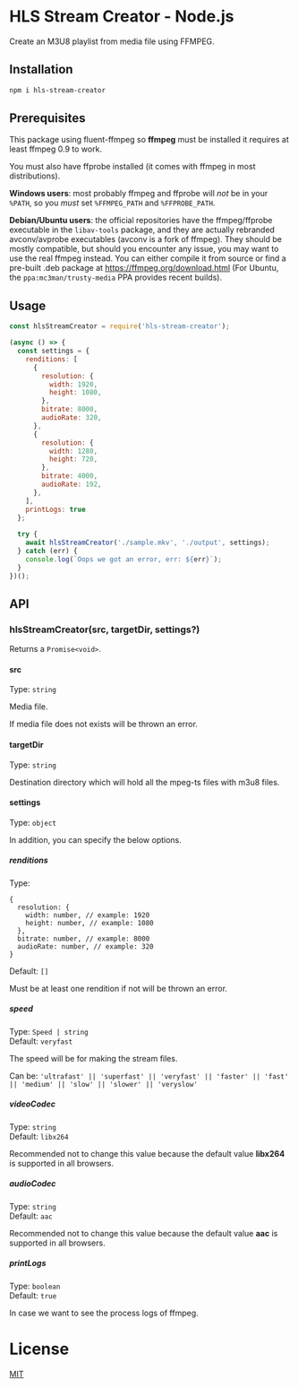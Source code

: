 # HLS Stream Creator - Node.js

Create an M3U8 playlist from media file using FFMPEG.

## Installation

```sh
npm i hls-stream-creator
```

## Prerequisites

This package using fluent-ffmpeg so **ffmpeg** must be installed it requires at least ffmpeg 0.9 to work.

You must also have ffprobe installed (it comes with ffmpeg in most distributions).

**Windows users**: most probably ffmpeg and ffprobe will _not_ be in your `%PATH`, so you _must_ set `%FFMPEG_PATH` and `%FFPROBE_PATH`.

**Debian/Ubuntu users**: the official repositories have the ffmpeg/ffprobe executable in the `libav-tools` package, and they are actually rebranded avconv/avprobe executables (avconv is a fork of ffmpeg).  They should be mostly compatible, but should you encounter any issue, you may want to use the real ffmpeg instead.  You can either compile it from source or find a pre-built .deb package at https://ffmpeg.org/download.html (For Ubuntu, the `ppa:mc3man/trusty-media` PPA provides recent builds).

## Usage

```js
const hlsStreamCreator = require('hls-stream-creator');

(async () => {
  const settings = {
    renditions: [
      {
        resolution: {
          width: 1920,
          height: 1080,
        },
        bitrate: 8000,
        audioRate: 320,
      },
      {
        resolution: {
          width: 1280,
          height: 720,
        },
        bitrate: 4000,
        audioRate: 192,
      },
    ],
    printLogs: true
  };
  
  try {
    await hlsStreamCreator('./sample.mkv', './output', settings);
  } catch (err) {
    console.log(`Oops we got an error, err: ${err}`);
  }
})();
```

## API

### hlsStreamCreator(src, targetDir, settings?)

Returns a `Promise<void>`.

#### src

Type: `string`

Media file.

If media file does not exists will be thrown an error.

#### targetDir

Type: `string`

Destination directory which will hold all the mpeg-ts files with m3u8 files.

#### settings

Type: `object`

In addition, you can specify the below options.

##### renditions

Type:
```text
{
  resolution: {
    width: number, // example: 1920
    height: number, // example: 1080
  },
  bitrate: number, // example: 8000
  audioRate: number, // example: 320
}
```
Default: `[]`

Must be at least one rendition if not will be thrown an error.

##### speed

Type: `Speed | string`\
Default: `veryfast`

The speed will be for making the stream files.

Can be: `'ultrafast' || 'superfast' || 'veryfast' || 'faster' || 'fast' || 'medium' || 'slow' || 'slower' || 'veryslow'`

##### videoCodec

Type: `string`\
Default: `libx264`

Recommended not to change this value because the default value **libx264** is supported in all browsers.

##### audioCodec

Type: `string`\
Default: `aac`

Recommended not to change this value because the default value **aac** is supported in all browsers.

##### printLogs

Type: `boolean`\
Default: `true`

In case we want to see the process logs of ffmpeg.

# License

[MIT](LICENSE)
